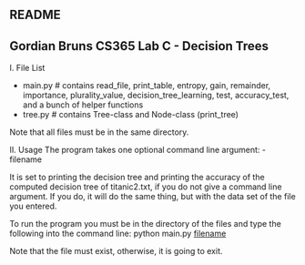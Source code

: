 README
------------------
Gordian Bruns
CS365
Lab C - Decision Trees
------------------

I. File List
 - main.py  # contains read_file, print_table, entropy, gain, remainder, importance, plurality_value, decision_tree_learning, test, accuracy_test, and a bunch of helper functions
 - tree.py  # contains Tree-class and Node-class (print_tree)

Note that all files must be in the same directory.

II. Usage
The program takes one optional command line argument:
	- filename

It is set to printing the decision tree and printing the accuracy of the computed decision tree of titanic2.txt, if you do not give a command line argument.
If you do, it will do the same thing, but with the data set of the file you entered.

To run the program you must be in the directory of the files and type the following into the command line:
python main.py [filename](optional)

Note that the file must exist, otherwise, it is going to exit.
